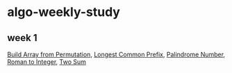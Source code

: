 # algo-weekly-study

## week 1

[Build Array from Permutation](https://github.com/yeongki0944/algo-weekly-study/blob/main/leetcode/Build%20Array%20from%20Permutation.py), [Longest Common Prefix](https://github.com/yeongki0944/algo-weekly-study/blob/main/leetcode/Longest%20Common%20Prefix.py), [Palindrome Number](https://github.com/yeongki0944/algo-weekly-study/blob/main/leetcode/Palindrome%20Number.py), [Roman to Integer](https://github.com/yeongki0944/algo-weekly-study/blob/main/leetcode/Roman%20to%20Integer.py), [Two Sum](https://github.com/yeongki0944/algo-weekly-study/blob/main/leetcode/Two%20Sum.py)
